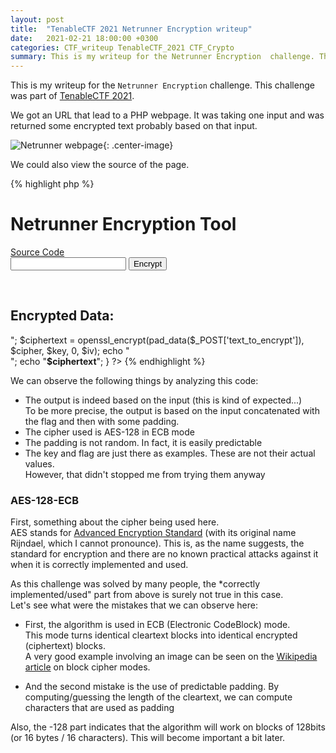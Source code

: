 ```yaml
---
layout: post
title:  "TenableCTF 2021 Netrunner Encryption writeup"
date:   2021-02-21 18:00:00 +0300
categories: CTF_writeup TenableCTF_2021 CTF_Crypto
summary: This is my writeup for the Netrunner Encryption  challenge. This cryptography challenge was part of TenableCTF 2021. 
---
```

This is my writeup for the `Netrunner Encryption` challenge. This challenge was part of [TenableCTF 2021](https://ctftime.org/event/1266).

We got an URL that lead to a PHP webpage. It was taking one input and was returned some encrypted text probably based on that input.  

![Netrunner webpage]({{site.baseurl}}/assets/img/TenableCTF_2021/netrunner_web.png){: .center-image}

We could also view the source of the page.

<p>
{% highlight php %}
<html>
<body>
  <h1>Netrunner Encryption Tool</h1>
  <a href="netrun.txt">Source Code</a>
  <form method=post action="crypto.php">
  <input type=text name="text_to_encrypt">
  <input type="submit" name="do_encrypt" value="Encrypt">
  </form>

<?php

function pad_data($data)
{
  $flag = "flag{wouldnt_y0u_lik3_to_know}"; 

  $pad_len = (16 - (strlen($data.$flag) % 16));
  return $data . $flag . str_repeat(chr($pad_len), $pad_len);
}

if(isset($_POST["do_encrypt"]))
{
  $cipher = "aes-128-ecb";
  $iv  = hex2bin('00000000000000000000000000000000');
  $key = hex2bin('74657374696E676B6579313233343536');
  echo "</br><br><h2>Encrypted Data:</h2>";
  $ciphertext = openssl_encrypt(pad_data($_POST['text_to_encrypt']), $cipher, $key, 0, $iv); 

  echo "<br/>";
  echo "<b>$ciphertext</b>";
}
?>
</body>
</html>
{% endhighlight %}
</p>

We can observe the following things by analyzing this code:
- The output is indeed based on the input (this is kind of expected...)  
To be more precise, the output is based on the input concatenated with the flag and then with some padding.
- The cipher used is AES-128 in ECB mode
- The padding is not random. In fact, it is easily predictable
- The key and flag are just there as examples. These are not their actual values.  
However, that didn't stopped me from trying them anyway

### AES-128-ECB

First, something about the cipher being used here.  
AES stands for [Advanced Encryption Standard](https://en.wikipedia.org/wiki/Advanced_Encryption_Standard) (with its original name Rijndael, which I cannot pronounce). This is, as the name suggests, the standard for encryption and there are no known practical attacks against it when it is correctly implemented and used.  

As this challenge was solved by many people, the *correctly implemented/used" part from above is surely not true in this case.  
Let's see what were the mistakes that we can observe here:  
- First, the algorithm is used in ECB (Electronic CodeBlock) mode.  
This mode turns identical cleartext blocks into identical encrypted (ciphertext) blocks.  
A very good example involving an image can be seen on the [Wikipedia article](https://en.wikipedia.org/wiki/Block_cipher_mode_of_operation#Electronic_codebook_(ECB)) on block cipher modes.  

- And the second mistake is the use of predictable padding. By computing/guessing the length of the cleartext, we can compute characters that are used as padding

Also, the -128 part indicates that the algorithm will work on blocks of 128bits (or 16 bytes / 16 characters). This will become important a bit later.  